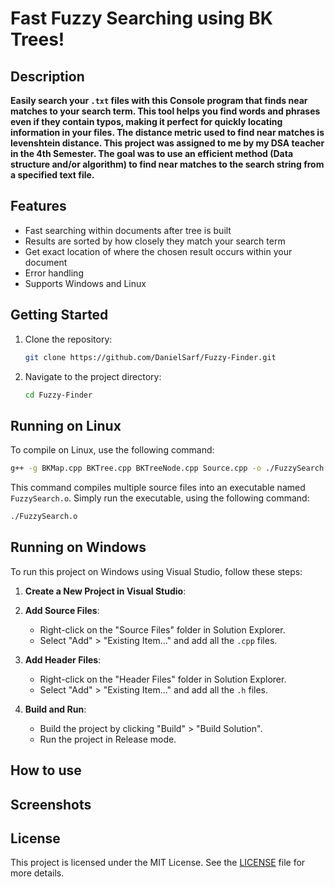 # Fast Fuzzy Searching using BK Trees!

## Description

**Easily search your `.txt` files with this Console program that finds near matches to your search term. This tool helps you find words and phrases even if they contain typos, making it perfect for quickly locating information in your files.
The distance metric used to find near matches is levenshtein distance.
This project was assigned to me by my DSA teacher in the 4th Semester. The goal was to use an efficient method (Data structure and/or algorithm) to find near matches to the search string from a specified text file.**

## Features

- Fast searching within documents after tree is built
- Results are sorted by how closely they match your search term
- Get exact location of where the chosen result occurs within your document
- Error handling
- Supports Windows and Linux

## Getting Started

1. Clone the repository:
   ```sh
   git clone https://github.com/DanielSarf/Fuzzy-Finder.git
   ```
2. Navigate to the project directory:
   ```sh
   cd Fuzzy-Finder
   ```

## Running on Linux

To compile on Linux, use the following command:

```sh
g++ -g BKMap.cpp BKTree.cpp BKTreeNode.cpp Source.cpp -o ./FuzzySearch.o
```

This command compiles multiple source files into an executable named `FuzzySearch.o`.
Simply run the executable, using the following command:

```sh
./FuzzySearch.o
```

## Running on Windows

To run this project on Windows using Visual Studio, follow these steps:

1. **Create a New Project in Visual Studio**:

2. **Add Source Files**:
   - Right-click on the "Source Files" folder in Solution Explorer.
   - Select "Add" > "Existing Item..." and add all the `.cpp` files.

3. **Add Header Files**:
   - Right-click on the "Header Files" folder in Solution Explorer.
   - Select "Add" > "Existing Item..." and add all the `.h` files.

4. **Build and Run**:
   - Build the project by clicking "Build" > "Build Solution".
   - Run the project in Release mode.

## How to use


## Screenshots


## License

This project is licensed under the MIT License. See the [LICENSE](LICENSE) file for more details.
